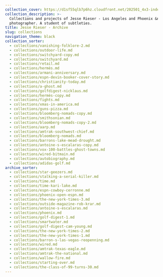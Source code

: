 ```yaml
---
collection_cover: https://d1sf55qlb7p6hz.cloudfront.net/202501_4x3-index-covers-1.jpg
collection_description: >-
  Collections and projects of Jesse Rieser - Los Angeles and Phoenix &nbsp;based
  photographer. A student of subtleties.
title: Jesse Rieser - Archive
slug: collections
navigation_theme: black
collection_sorter:
  - collections/vanishing-folklore-2.md
  - collections/outdoor-life.md
  - collections/switchyard-copy.md
  - collections/switchyard.md
  - collections/retail.md
  - collections/hermès.md
  - collections/armani-anniversary.md
  - collections/espn-devin-booker-cover-story.md
  - collections/christianity-today.md
  - collections/a-ghost.md
  - collections/golfdigest-nicklaus.md
  - collections/hermès-copy.md
  - collections/fights.md
  - collections/xmas-in-america.md
  - collections/guns-pizza.md
  - collections/bloomberg-nomads-copy.md
  - collections/smithsonian.md
  - collections/bloomberg-nomads-copy-2.md
  - collections/aarp.md
  - collections/amtrak-southwest-chief.md
  - collections/bloomberg-nomads.md
  - collections/barrons-lake-mead-drought.md
  - collections/antoine-s-escalaras-copy.md
  - collections/vox-100-battles-ghost-towns.md
  - collections/wired-bitmain.md
  - collections/autobiography.md
  - collections/adidas-golf.md
archive_sorter:
  - collections/star-geezers.md
  - collections/stalking-a-serial-killer.md
  - collections/time.md
  - collections/time-kari-lake.md
  - collections/espn-cowboy-cerronne.md
  - collections/phoenix-open-espn.md
  - collections/the-new-york-times-3.md
  - collections/outside-magazine-rob-krar.md
  - collections/antoine-s-escalaras.md
  - collections/phoenix.md
  - collections/golf-digest-1.md
  - collections/smartwater.md
  - collections/golf-digest-cam-young.md
  - collections/the-new-york-times-2.md
  - collections/the-new-york-times-1.md
  - collections/barron-s-las-vegas-reopenning.md
  - collections/wired.md
  - collections/amtrak-texas-eagle.md
  - collections/amtrak-the-national.md
  - collections/wallow-fire.md
  - collections/starting-over.md
  - collections/the-class-of-99-turns-30.md
---
```

